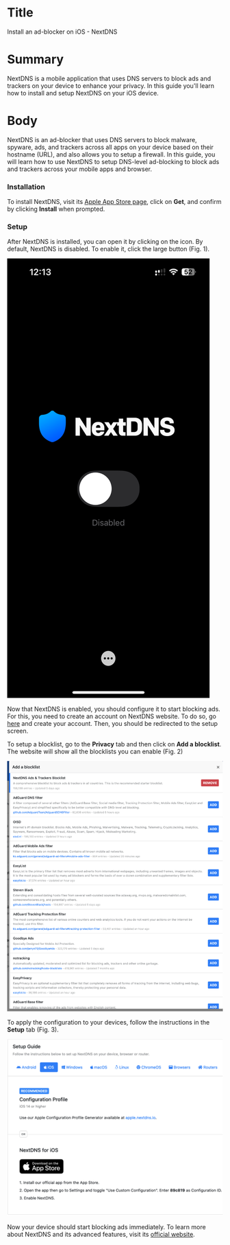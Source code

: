 # Title #
Install an ad-blocker on iOS - NextDNS

# Summary #
NextDNS is a mobile application that uses DNS servers to block ads and trackers on your device to enhance your privacy. In this guide you'll learn how to install and setup NextDNS on your iOS device.

# Body #

NextDNS is an ad-blocker that uses DNS servers to block malware, spyware, ads, and trackers across all apps on your device based on their hostname (URL), and also allows you to setup a firewall. In this guide, you will learn how to use NextDNS to setup DNS-level ad-blocking to block ads and trackers across your mobile apps and browser.

### Installation ###

To install NextDNS, visit its [Apple App Store page][1], click on **Get**, and confirm by clicking **Install** when prompted.

### Setup ###
After NextDNS is installed, you can open it by clicking on the icon. By default, NextDNS is disabled. To enable it, click the large button (Fig. 1).

![Fig. 1: Enable NextDNS](../../images/ios/nextdns-home.png?raw=true)

Now that NextDNS is enabled, you should configure it to start blocking ads. For this, you need to create an account on NextDNS website. To do so, go [here](3) and create your account. Then, you should be redirected to the setup screen.

To setup a blocklist, go to the **Privacy** tab and then click on **Add a blocklist**. The website will show all the blocklists you can enable (Fig. 2)

![Fig. 2: NextDNS blocklists](../../images/ios/nextdns-blocklists.png?raw=true)

To apply the configuration to your devices, follow the instructions in the **Setup** tab (Fig. 3).

![Fig. 3: Apply NextDNS configuration](../../images/ios/nextdns-setup.png?raw=true)

Now your device should start blocking ads immediately. To learn more about NextDNS and its advanced features, visit its [official website][2].

[1]: https://apps.apple.com/us/app/blokada/id1508341781

[2]: https://apps.apple.com/us/app/nextdns/id1463342498
[3]: https://my.nextdns.io/login